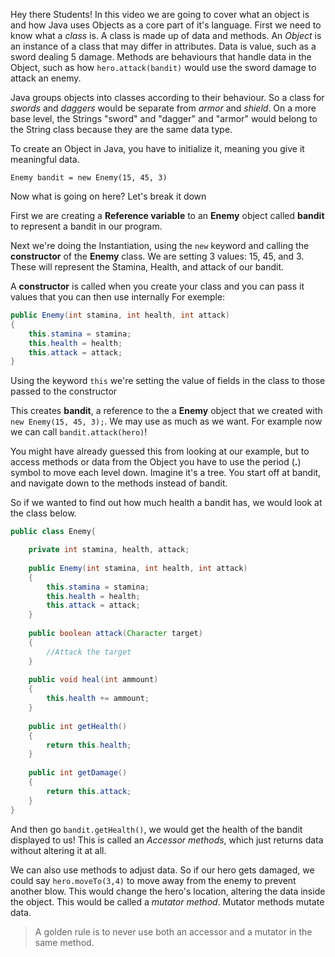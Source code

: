 Hey there Students! In this video we are going to cover what an object is and how Java uses Objects as a core part of it's language. First we need to know what a *class* is. A class is made up of data and methods. An *Object* is an instance of a class that may differ in attributes. Data is value, such as a sword dealing 5 damage. Methods are behaviours that handle data in the Object, such as how `hero.attack(bandit)` would use the sword damage to attack an enemy. 


Java groups objects into classes according to their behaviour. So a class for *swords* and *daggers* would be separate from *armor* and *shield*. On a more base level, the Strings "sword" and "dagger" and "armor" would belong to the String class because they are the same data type. 


To create an Object in Java, you have to initialize it, meaning you give it meaningful data. 

`Enemy bandit = new Enemy(15, 45, 3)`

Now what is going on here? Let's break it down

First we are creating a **Reference variable** to an **Enemy** object called **bandit** to represent a bandit in our program.

Next we're doing the Instantiation, using the `new` keyword and calling the **constructor** of the **Enemy** class. We are setting 3 values: 15, 45, and 3. These will represent the Stamina, Health, and attack of our bandit.

A **constructor** is called when you create your class and you can pass it values that you can then use internally
For exemple:

```java
public Enemy(int stamina, int health, int attack)
{
    this.stamina = stamina;
    this.health = health;
    this.attack = attack;
}
```

Using the keyword `this` we're setting the value of fields in the class to those passed to the constructor

This creates **bandit**, a reference to the a **Enemy** object that we created with `new Enemy(15, 45, 3);`. We may use as much as we want. For example now we can call `bandit.attack(hero)`!


You might have already guessed this from looking at our example, but to access methods or data from the Object you have to use the period (**.**) symbol to move each level down. Imagine it's a tree. You start off at bandit, and navigate down to the methods instead of bandit. 

So if we wanted to find out how much health a bandit has, we would look at the class below.
```java
public class Enemy{

    private int stamina, health, attack;
    
    public Enemy(int stamina, int health, int attack)
    {
        this.stamina = stamina;
        this.health = health;
        this.attack = attack;
    }
    
    public boolean attack(Character target)
    {
        //Attack the target
    }
    
    public void heal(int ammount)
    {
        this.health += ammount;
    }
    
    public int getHealth()
    {
        return this.health;
    }
    
    public int getDamage()
    {
        return this.attack;
    }
}
```
And then go `bandit.getHealth()`, we would get the health of the bandit displayed to us! This is called an *Accessor methods*, which just returns data without altering it at all.

We can also use methods to adjust data. So if our hero gets damaged, we could say `hero.moveTo(3,4)` to move away from the enemy to prevent another blow. This would change the hero's location, altering the data inside the object. This would be called a *mutator method*. Mutator methods mutate data. 

>A golden rule is to never use both an accessor and a mutator in the same method.
